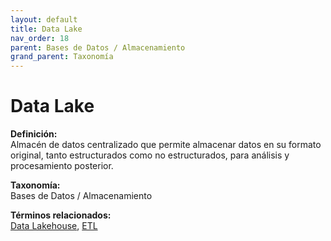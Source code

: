 ```yaml
---
layout: default
title: Data Lake
nav_order: 18
parent: Bases de Datos / Almacenamiento
grand_parent: Taxonomía
---
```


# Data Lake

**Definición:**  
Almacén de datos centralizado que permite almacenar datos en su formato original, tanto estructurados como no estructurados, para análisis y procesamiento posterior.

**Taxonomía:**  
Bases de Datos / Almacenamiento

**Términos relacionados:**  
[Data Lakehouse](https://maleniski.github.io/diccionario-angl-tec-mx/docs/taxonomia/bases-de-datos-/-almacenamiento/data-lakehouse.html), [ETL](https://maleniski.github.io/diccionario-angl-tec-mx/docs/taxonomia/bases-de-datos-/-almacenamiento/etl.html)
